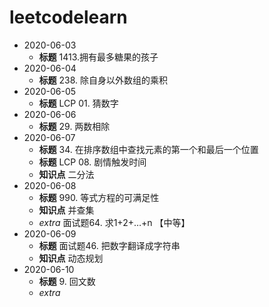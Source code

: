 # leetcodelearn
* 2020-06-03
    * **标题** 1413.拥有最多糖果的孩子 
* 2020-06-04
    * **标题** 238. 除自身以外数组的乘积
* 2020-06-05
    * **标题** LCP 01. 猜数字
* 2020-06-06
    * **标题** 29. 两数相除
* 2020-06-07
    * **标题** 34. 在排序数组中查找元素的第一个和最后一个位置
    * **标题** LCP 08. 剧情触发时间
    * **知识点** 二分法
* 2020-06-08
    * **标题** 990. 等式方程的可满足性
    * **知识点** 并查集
    * _extra_ 面试题64. 求1+2+…+n 【中等】
* 2020-06-09
    * **标题** 面试题46. 把数字翻译成字符串
    * **知识点** 动态规划
* 2020-06-10
    * **标题** 9. 回文数
    * _extra_
   